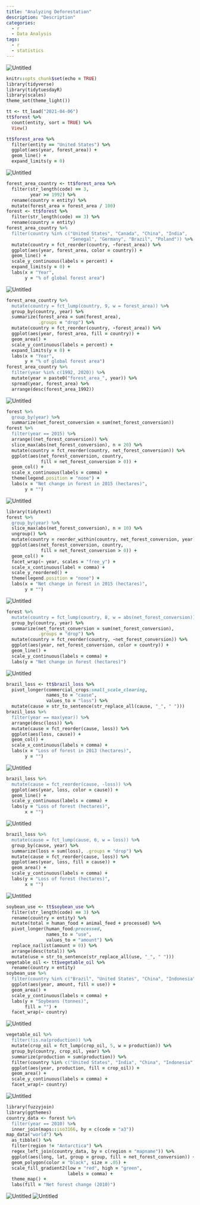 ```yaml
---
title: "Analyzing Deforestation"
description: "Description"
categories:
  - r
  - Data Analysis
tags:
  - r
  - statistics
---
```

<img src="{{site.baseurl | prepend: site.url}}images/deforestation/cover.jpg" alt="Untitled" />

```ruby
knitr::opts_chunk$set(echo = TRUE)
library(tidyverse)
library(tidytuesdayR)
library(scales)
theme_set(theme_light())
```


```ruby
tt <- tt_load("2021-04-06")
tt$forest %>%
  count(entity, sort = TRUE) %>%
  View()

```

```ruby
tt$forest_area %>%
  filter(entity == "United States") %>%
  ggplot(aes(year, forest_area)) +
  geom_line() +
  expand_limits(y = 0)
```
<img src="{{site.baseurl | prepend: site.url}}images/deforestation/unnamed-chunk-1-1.png" alt="Untitled" />



```ruby
forest_area_country <- tt$forest_area %>%
  filter(str_length(code) == 3,
         year >= 1992) %>%
  rename(country = entity) %>%
  mutate(forest_area = forest_area / 100)
forest <- tt$forest %>%
  filter(str_length(code) == 3) %>%
  rename(country = entity)
forest_area_country %>%
  filter(country %in% c("United States", "Canada", "China", "India",
                        "Senegal", "Germany", "Brazil", "Poland")) %>%
  mutate(country = fct_reorder(country, -forest_area)) %>%
  ggplot(aes(year, forest_area, color = country)) +
  geom_line() +
  scale_y_continuous(labels = percent) +
  expand_limits(y = 0) +
  labs(x = "Year",
       y = "% of global forest area")
```
<img src="{{site.baseurl | prepend: site.url}}images/deforestation/unnamed-chunk-2-1.png" alt="Untitled" />


```ruby
forest_area_country %>%
  mutate(country = fct_lump(country, 9, w = forest_area)) %>%
  group_by(country, year) %>%
  summarize(forest_area = sum(forest_area),
            .groups = "drop") %>%
  mutate(country = fct_reorder(country, -forest_area)) %>%
  ggplot(aes(year, forest_area, fill = country)) +
  geom_area() +
  scale_y_continuous(labels = percent) +
  expand_limits(y = 0) +
  labs(x = "Year",
       y = "% of global forest area")
forest_area_country %>%
  filter(year %in% c(1992, 2020)) %>%
  mutate(year = paste0("forest_area_", year)) %>%
  spread(year, forest_area) %>%
  arrange(desc(forest_area_1992))
```
<img src="{{site.baseurl | prepend: site.url}}images/deforestation/unnamed-chunk-3-1.png" alt="Untitled" />


```ruby
forest %>%
  group_by(year) %>%
  summarize(net_forest_conversion = sum(net_forest_conversion))
forest %>%
  filter(year == 2015) %>%
  arrange((net_forest_conversion)) %>%
  slice_max(abs(net_forest_conversion), n = 20) %>%
  mutate(country = fct_reorder(country, net_forest_conversion)) %>%
  ggplot(aes(net_forest_conversion, country,
             fill = net_forest_conversion > 0)) +
  geom_col() +
  scale_x_continuous(labels = comma) +
  theme(legend.position = "none") +
  labs(x = "Net change in forest in 2015 (hectares)",
       y = "")

```
<img src="{{site.baseurl | prepend: site.url}}images/deforestation/unnamed-chunk-4-1.png" alt="Untitled" />


```ruby
library(tidytext)
forest %>%
  group_by(year) %>%
  slice_max(abs(net_forest_conversion), n = 10) %>%
  ungroup() %>%
  mutate(country = reorder_within(country, net_forest_conversion, year)) %>%
  ggplot(aes(net_forest_conversion, country,
             fill = net_forest_conversion > 0)) +
  geom_col() +
  facet_wrap(~ year, scales = "free_y") +
  scale_x_continuous(label = comma) +
  scale_y_reordered() +
  theme(legend.position = "none") +
  labs(x = "Net change in forest in 2015 (hectares)",
       y = "")

```
<img src="{{site.baseurl | prepend: site.url}}images/deforestation/unnamed-chunk-5-1.png" alt="Untitled" />


```ruby
forest %>%
  mutate(country = fct_lump(country, 8, w = abs(net_forest_conversion))) %>%
  group_by(country, year) %>%
  summarize(net_forest_conversion = sum(net_forest_conversion),
            .groups = "drop") %>%
  mutate(country = fct_reorder(country, -net_forest_conversion)) %>%
  ggplot(aes(year, net_forest_conversion, color = country)) +
  geom_line() +
  scale_y_continuous(labels = comma) +
  labs(y = "Net change in forest (hectares)")
```
<img src="{{site.baseurl | prepend: site.url}}images/deforestation/unnamed-chunk-6-1.png" alt="Untitled" />


```ruby
brazil_loss <- tt$brazil_loss %>%
  pivot_longer(commercial_crops:small_scale_clearing,
               names_to = "cause",
               values_to = "loss") %>%
  mutate(cause = str_to_sentence(str_replace_all(cause, "_", " ")))
brazil_loss %>%
  filter(year == max(year)) %>%
  arrange(desc(loss)) %>%
  mutate(cause = fct_reorder(cause, loss)) %>%
  ggplot(aes(loss, cause)) +
  geom_col() +
  scale_x_continuous(labels = comma) +
  labs(x = "Loss of forest in 2013 (hectares)",
       y = "")

```
<img src="{{site.baseurl | prepend: site.url}}images/deforestation/unnamed-chunk-7-1.png" alt="Untitled" />


```ruby
brazil_loss %>%
  mutate(cause = fct_reorder(cause, -loss)) %>%
  ggplot(aes(year, loss, color = cause)) +
  geom_line() +
  scale_y_continuous(labels = comma) +
  labs(y = "Loss of forest (hectares)",
       x = "")
```
<img src="{{site.baseurl | prepend: site.url}}images/deforestation/unnamed-chunk-8-1.png" alt="Untitled" />


```ruby
brazil_loss %>%
  mutate(cause = fct_lump(cause, 6, w = loss)) %>%
  group_by(cause, year) %>%
  summarize(loss = sum(loss), .groups = "drop") %>%
  mutate(cause = fct_reorder(cause, loss)) %>%
  ggplot(aes(year, loss, fill = cause)) +
  geom_area() +
  scale_y_continuous(labels = comma) +
  labs(y = "Loss of forest (hectares)",
       x = "")
```
<img src="{{site.baseurl | prepend: site.url}}images/deforestation/unnamed-chunk-9-1.png" alt="Untitled" />


```ruby
soybean_use <- tt$soybean_use %>%
  filter(str_length(code) == 3) %>%
  rename(country = entity) %>%
  mutate(total = human_food + animal_feed + processed) %>%
  pivot_longer(human_food:processed,
               names_to = "use",
               values_to = "amount") %>%
  replace_na(list(amount = 0)) %>%
  arrange(desc(total)) %>%
  mutate(use = str_to_sentence(str_replace_all(use, "_", " ")))
vegetable_oil <- tt$vegetable_oil %>%
  rename(country = entity)
soybean_use %>%
  filter(country %in% c("Brazil", "United States", "China", "Indonesia")) %>%
  ggplot(aes(year, amount, fill = use)) +
  geom_area() +
  scale_y_continuous(labels = comma) +
  labs(y = "Soybeans (tonnes)",
       fill = "") +
  facet_wrap(~ country)
```
<img src="{{site.baseurl | prepend: site.url}}images/deforestation/unnamed-chunk-10-1.png" alt="Untitled" />


```ruby
vegetable_oil %>%
  filter(!is.na(production)) %>%
  mutate(crop_oil = fct_lump(crop_oil, 5, w = production)) %>%
  group_by(country, crop_oil, year) %>%
  summarize(production = sum(production)) %>%
  filter(country %in% c("United States", "India", "China", "Indonesia")) %>%
  ggplot(aes(year, production, fill = crop_oil)) +
  geom_area() +
  scale_y_continuous(labels = comma) +
  facet_wrap(~ country)
```
<img src="{{site.baseurl | prepend: site.url}}images/deforestation/unnamed-chunk-11-1.png" alt="Untitled" />


```ruby
library(fuzzyjoin)
library(ggthemes)
country_data <- forest %>%
  filter(year == 2010) %>%
  inner_join(maps::iso3166, by = c(code = "a3"))
map_data("world") %>%
  as_tibble() %>%
  filter(region != "Antarctica") %>%
  regex_left_join(country_data, by = c(region = "mapname")) %>%
  ggplot(aes(long, lat, group = group, fill = net_forest_conversion)) +
  geom_polygon(color = "black", size = .05) +
  scale_fill_gradient2(low = "red", high = "green",
                       labels = comma) +
  theme_map() +
  labs(fill = "Net forest change (2010)")
```
<img src="{{site.baseurl | prepend: site.url}}images/deforestation/unnamed-chunk-12-1.png" alt="Untitled" />

<img src="{{site.baseurl | prepend: site.url}}images/deforestation/unnamed-chunk-13-1.png" alt="Untitled" />
